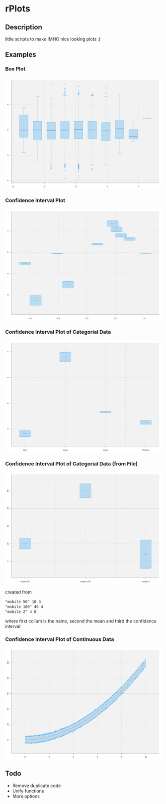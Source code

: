 # rPlots

## Description

little scripts to make IMHO nice looking plots :)

## Examples

### Box Plot
![example picture of plot](example_images/box.png)

### Confidence Interval Plot
![example picture of plot](example_images/conf.png)

### Confidence Interval Plot of Categorial Data
![example picture of plot](example_images/confCategorial.png)

### Confidence Interval Plot of Categorial Data (from File)
![example picture of plot](example_images/confCategorial2.png)

created from 
```
"mobile 50" 10 3
"mobile 100" 40 4
"mobile 2" 4 8
```
where first collum is the name, second the mean and third the confidence interval

### Confidence Interval Plot of Continuous Data
![example picture of plot](example_images/confContinous.png)

## Todo

* Remove duplicate code
* Unify functions
* More options

